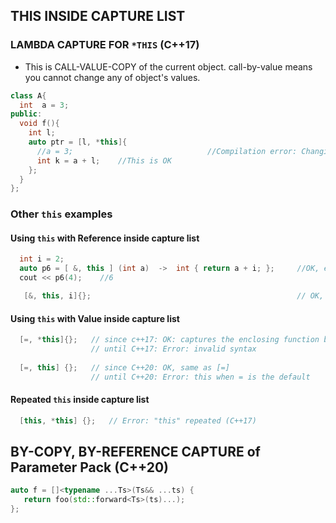 ## THIS INSIDE CAPTURE LIST 
### LAMBDA CAPTURE FOR `*THIS` (C++17)
- This is CALL-VALUE-COPY of the current object. call-by-value means you cannot change any of object's values.
```c++
class A{
  int  a = 3;       
public:
  void f(){
    int l;
    auto ptr = [l, *this]{
      //a = 3;                              //Compilation error: Changing value of RO Object is not allowed
      int k = a + l;    //This is OK
    };
  }
};
```

### Other `this` examples
#### Using `this` with Reference inside capture list
```c++
  int i = 2;
  auto p6 = [ &, this ] (int a)  ->  int { return a + i; };     //OK, equivalent to [&]
  cout << p6(4);    //6

   [&, this, i]{};                                              // OK, equivalent to [&, i]
```

#### Using `this` with Value inside capture list
```c++
  [=, *this]{};   // since c++17: OK: captures the enclosing function by copy
                  // until C++17: Error: invalid syntax
                    
  [=, this] {};   // since C++20: OK, same as [=]
                  // until C++20: Error: this when = is the default
```

#### Repeated `this` inside capture list
```c++
  [this, *this] {};   // Error: "this" repeated (C++17)
```

## BY-COPY, BY-REFERENCE CAPTURE of Parameter Pack (C++20)
```c++
auto f = []<typename ...Ts>(Ts&& ...ts) {
   return foo(std::forward<Ts>(ts)...);
};
```
